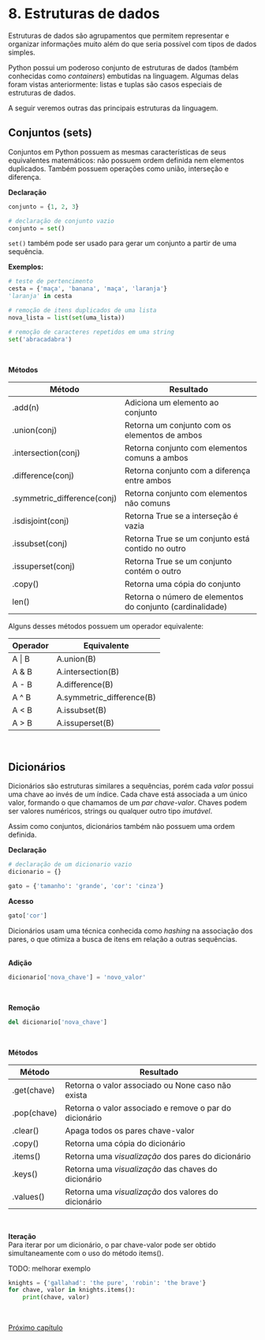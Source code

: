 # 8. Estruturas de dados

Estruturas de dados são agrupamentos que permitem representar e organizar informações muito além do que seria possível com tipos de dados simples. 

Python possui um poderoso conjunto de estruturas de dados (também conhecidas como *containers*) embutidas na linguagem. Algumas delas foram vistas anteriormente: listas e tuplas são casos especiais de estruturas de dados. 

A seguir veremos outras das principais estruturas da linguagem.
<br>

## Conjuntos (sets)

Conjuntos em Python possuem as mesmas características de seus equivalentes matemáticos: não possuem ordem definida nem elementos duplicados. Também possuem operações como união, interseção e diferença.
<br>

**Declaração**
```python
conjunto = {1, 2, 3}
```
```python
# declaração de conjunto vazio
conjunto = set() 
```
`set()` também pode ser usado para gerar um conjunto a partir de uma sequência.
<br>

**Exemplos:**
```python
# teste de pertencimento
cesta = {'maça', 'banana', 'maça', 'laranja'}
'laranja' in cesta
```
```python
# remoção de itens duplicados de uma lista
nova_lista = list(set(uma_lista))
```
```python
# remoção de caracteres repetidos em uma string
set('abracadabra')
```
<br>

**Métodos**   

| Método | Resultado |
| ------ | --------- |
| .add(n) | Adiciona um elemento ao conjunto |
| .union(conj) | Retorna um conjunto com os elementos de ambos |
| .intersection(conj) | Retorna conjunto com elementos comuns a ambos |
| .difference(conj) | Retorna conjunto com a diferença entre ambos |
| .symmetric_difference(conj) | Retorna conjunto com elementos não comuns |
| .isdisjoint(conj) | Retorna True se a interseção é vazia |
| .issubset(conj) | Retorna True se um conjunto está contido no outro |
| .issuperset(conj) | Retorna True se um conjunto contém o outro |
| .copy() | Retorna uma cópia do conjunto |
| len() | Retorna o número de elementos do conjunto (cardinalidade) |

Alguns desses métodos possuem um operador equivalente:

| Operador | Equivalente |
| -------- | ----------- |
| A \| B | A.union(B) |
| A & B | A.intersection(B) |
| A - B | A.difference(B) |
| A ^ B | A.symmetric_difference(B) |
| A < B | A.issubset(B) |
| A > B | A.issuperset(B) |
<br>

## Dicionários

Dicionários são estruturas similares a sequências, porém cada *valor* possui uma chave ao invés de um índice. Cada chave está associada a um único valor, formando o que chamamos de um *par chave-valor*. Chaves podem ser valores numéricos, strings ou qualquer outro tipo *imutável*. 

Assim como conjuntos, dicionários também não possuem uma ordem definida.
<br>

**Declaração**

```python
# declaração de um dicionario vazio
dicionario = {}
```
```python
gato = {'tamanho': 'grande', 'cor': 'cinza'}
```
**Acesso**
```python
gato['cor']
```
Dicionários usam uma técnica conhecida como *hashing* na associação dos pares, o que otimiza a busca de itens em relação a outras sequências.  
<br>


**Adição**
```python
dicionario['nova_chave'] = 'novo_valor'
```
<br>


**Remoção**
```python
del dicionario['nova_chave']
```
<br>

**Métodos**   

| Método | Resultado |
| ------ | --------- |
| .get(chave) | Retorna o valor associado ou None caso não exista|
| .pop(chave) | Retorna o valor associado e remove o par do dicionário |
| .clear() | Apaga todos os pares chave-valor |
| .copy() | Retorna uma cópia do dicionário |
| .items() | Retorna uma *visualização* dos pares do dicionário |
| .keys() | Retorna uma *visualização* das chaves do dicionário |
| .values() | Retorna uma *visualização* dos valores do dicionário |
<br>

**Iteração**  
Para iterar por um dicionário, o par chave-valor pode ser obtido simultaneamente com o uso do método items().

TODO: melhorar exemplo

```python
knights = {'gallahad': 'the pure', 'robin': 'the brave'}
for chave, valor in knights.items():
    print(chave, valor)
```
<br>

[Próximo capítulo](./9_Funcoes.md)